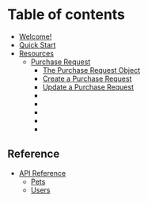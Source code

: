 # Table of contents

* [Welcome!](README.md)
* [Quick Start](quick-start.md)
* [Resources](resources/README.md)
  * [Purchase Request](resources/purchase-request/README.md)
    * [The Purchase Request Object](https://app.gitbook.com/s/dJLl4BuK4z88FaR8MFGs/resources/purchase-request#the-purchase-request-object)
    * [Create a Purchase Request](https://app.gitbook.com/s/dJLl4BuK4z88FaR8MFGs/resources/purchase-request#create-a-purchase-request)
    * [Update a Purchase Request](https://app.gitbook.com/s/dJLl4BuK4z88FaR8MFGs/resources/purchase-request#update-a-purchase-request)
    *
    *
    *
    *
    *

## Reference

* [API Reference](reference/api-reference/README.md)
  * [Pets](reference/api-reference/pets.md)
  * [Users](reference/api-reference/users.md)
